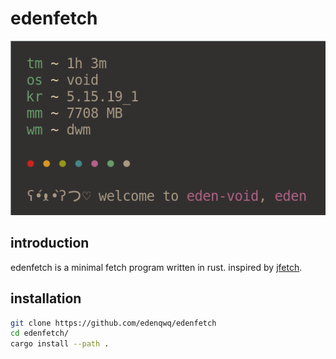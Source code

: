# edenfetch

![screenshot](Screenshot.png)

## introduction

edenfetch is a minimal fetch program written in rust. inspired by [jfetch](https://github.com/jimmysit0/jfetch).

## installation

```bash
git clone https://github.com/edenqwq/edenfetch
cd edenfetch/
cargo install --path .
```
